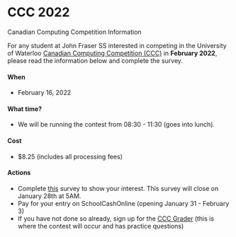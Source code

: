 # CCC 2022
Canadian Computing Competition Information

For any student at John Fraser SS interested in competing in the University of Waterloo [Canadian Computing Competition (CCC)](https://www.cemc.uwaterloo.ca/contests/ccc-cco.html) in **February 2022**, please read the information below and complete the survey.

#### When
- February 16, 2022

#### What time?
- We will be running the contest from 08:30 - 11:30 (goes into lunch).

#### Cost
- $8.25 (includes all processing fees)

#### Actions
- Complete [this](https://forms.gle/uzpsy9yV6Z19oXcr5) survey to show your interest. This survey will close on January 28th at 5AM.
- Pay for your entry on SchoolCashOnline (opening January 31 - February 3)
- If you have not done so already, sign up for the [CCC Grader](https://cccgrader.com/) (this is where the contest will occur and has practice questions)
